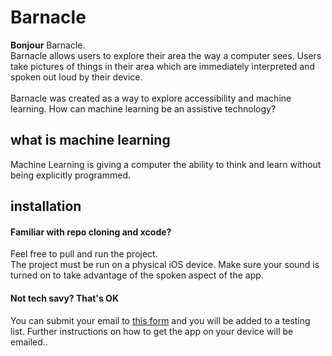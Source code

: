 # Barnacle

<b>Bonjour</b> Barnacle.<br>
Barnacle allows users to explore their area the way a computer sees. Users take pictures of things in their area which are immediately interpreted and spoken out loud by their device.<br><br>
Barnacle was created as a way to explore accessibility and machine learning. How can machine learning be an assistive technology?  

## what is machine learning

Machine Learning is giving a computer the ability to think and learn without being explicitly programmed.

## installation

#### Familiar with repo cloning and xcode?
Feel free to pull and run the project.<br>
The project must be run on a physical iOS device. Make sure your sound is turned on to take advantage of the spoken aspect of the app.

#### Not tech savy? That's OK
You can submit your email to [this form](https://goo.gl/forms/otYV4Xt3NlvrUuVn2) and you will be added to a testing list. Further instructions on how to get the app on your device will be emailed..


